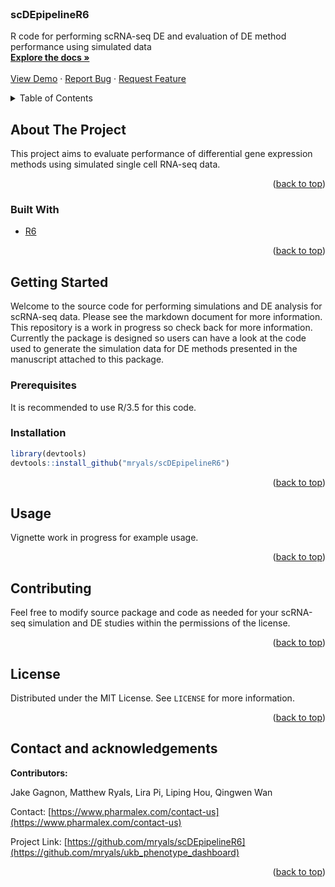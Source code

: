 <div id="top"></div>
<!--
*** Used a trimmed-down version of the markdown template here: https://github.com/othneildrew/Best-README-Template/blob/master/BLANK_README.md
-->

<!-- PROJECT SHIELDS -->
<!--
*** I'm using markdown "reference style" links for readability.
*** Reference links are enclosed in brackets [ ] instead of parentheses ( ).
*** See the bottom of this document for the declaration of the reference variables
*** for contributors-url, forks-url, etc. This is an optional, concise syntax you may use.
*** https://www.markdownguide.org/basic-syntax/#reference-style-links
-->

<!-- PROJECT LOGO -->
<br />
<div align="left">

<h3 align="left">scDEpipelineR6</h3>

  <p align="left">
    R code for performing scRNA-seq DE and evaluation of DE method performance using simulated data
    <br />
    <a href="https://github.com/mryals/scDEpipelineR6"><strong>Explore the docs »</strong></a>
    <br />
    <br />
    <a href="https://github.com/mryals/scDEpipelineR6">View Demo</a>
    ·
    <a href="https://github.com/mryals/scDEpipelineR6/issues">Report Bug</a>
    ·
    <a href="https://github.com/mryals/scDEpipelineR6/issues">Request Feature</a>
  </p>
</div>

<!-- TABLE OF CONTENTS -->
<details>
  <summary>Table of Contents</summary>
  <ol>
    <li>
      <a href="#about-the-project">About The Project</a>
      <ul>
        <li><a href="#built-with">Built With</a></li>
      </ul>
    </li>
    <li>
      <a href="#getting-started">Getting Started</a>
      <ul>
        <li><a href="#prerequisites">Prerequisites</a></li>
        <li><a href="#installation">Installation</a></li>
      </ul>
    </li>
    <li><a href="#usage">Usage</a></li>
    <li><a href="#contributing">Contributing</a></li>
    <li><a href="#license">License</a></li>
    <li><a href="#contact">Contact</a></li>
  </ol>
</details>

<!-- ABOUT THE PROJECT -->
## About The Project

This project aims to evaluate performance of differential gene expression methods using simulated single cell RNA-seq data.  

<p align="right">(<a href="#top">back to top</a>)</p>

### Built With

* [R6](https://r6.r-lib.org/)

<p align="right">(<a href="#top">back to top</a>)</p>

<!-- GETTING STARTED -->
## Getting Started

Welcome to the source code for performing simulations and DE analysis for scRNA-seq data.  Please see the markdown document for more information.  This repository is a work in progress so check back for more information.  Currently the package is designed so users can have a look at the code used to generate the simulation data for DE methods presented in the manuscript attached to this package.

### Prerequisites

It is recommended to use R/3.5 for this code.

### Installation

```r
library(devtools)
devtools::install_github("mryals/scDEpipelineR6")
```

<p align="right">(<a href="#top">back to top</a>)</p>


<!-- USAGE EXAMPLES -->
## Usage

Vignette work in progress for example usage.

<p align="right">(<a href="#top">back to top</a>)</p>


<!-- CONTRIBUTING -->
## Contributing

Feel free to modify source package and code as needed for your scRNA-seq simulation and DE studies within the permissions of the license.

<p align="right">(<a href="#top">back to top</a>)</p>


<!-- LICENSE -->
## License

Distributed under the MIT License. See `LICENSE` for more information.

<p align="right">(<a href="#top">back to top</a>)</p>


<!-- CONTACT -->
## Contact and acknowledgements

**Contributors:**  

Jake Gagnon, Matthew Ryals, Lira Pi, Liping Hou, Qingwen Wan

Contact: [https://www.pharmalex.com/contact-us](https://www.pharmalex.com/contact-us)

Project Link: [https://github.com/mryals/scDEpipelineR6](https://github.com/mryals/ukb_phenotype_dashboard)

<p align="right">(<a href="#top">back to top</a>)</p>

<!-- MARKDOWN LINKS & IMAGES -->
<!-- https://www.markdownguide.org/basic-syntax/#reference-style-links -->
